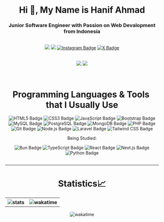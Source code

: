 <div align="center">
    <h1>Hi 👋, My Name is Hanif Ahmad</h1>
    <h3><b>Junior Software Engineer</b> with Passion on Web Devalopment from <b>Indonesia</b></h3>
    <br>
    <a href="https://linkedin.com/in/hanif-ahmad-18a879303/?trk=opento_sprofile_details" target="blank"><img src="https://img.shields.io/badge/LinkedIn-0A66C2?logo=linkedin&logoColor=fff&style=for-the-badge"></a>
    <a href="https://www.facebook.com/profile.php?id=100089012786583" target="blank"><img src="https://img.shields.io/badge/Facebook-0866FF?logo=facebook&logoColor=fff&style=for-the-badge"></a>
    <a href="https://www.instagram.com/hnif.am22/" target="blank"><img src="https://img.shields.io/badge/Instagram-E4405F?logo=instagram&logoColor=fff&style=for-the-badge" alt="Instagram Badge"></a>
    <a href="https://twitter.com/nifnip22" target="blank"><img src="https://img.shields.io/badge/X-000?logo=x&logoColor=fff&style=for-the-badge" alt="X Badge"></a> 
    <br><br><br>
    <img src="https://komarev.com/ghpvc/?username=nifnip22&color=007EC6&style=for-the-badge">
    <img src="https://wakatime.com/badge/user/50120066-2a15-428c-9587-a24d51c04bf4.svg?style=for-the-badge">
    <br><br><br>
    <h1>Programming Languages & Tools ​​that I Usually Use</h1>
    <img src="https://img.shields.io/badge/HTML5-E34F26?logo=html5&logoColor=fff&style=for-the-badge" alt="HTML5 Badge">
    <img src="https://img.shields.io/badge/CSS3-1572B6?logo=css3&logoColor=fff&style=for-the-badge" alt="CSS3 Badge">
    <img src="https://img.shields.io/badge/JavaScript-F7DF1E?logo=javascript&logoColor=000&style=for-the-badge" alt="JavaScript Badge">
    <img src="https://img.shields.io/badge/Bootstrap-7952B3?logo=bootstrap&logoColor=fff&style=for-the-badge" alt="Bootstrap Badge">
    <img src="https://img.shields.io/badge/MySQL-4479A1?logo=mysql&logoColor=fff&style=for-the-badge" alt="MySQL Badge">
    <img src="https://img.shields.io/badge/PostgreSQL-4169E1?logo=postgresql&logoColor=fff&style=for-the-badge" alt="PostgreSQL Badge">
    <img src="https://img.shields.io/badge/MongoDB-47A248?logo=mongodb&logoColor=fff&style=for-the-badge" alt="MongoDB Badge">
    <img src="https://img.shields.io/badge/PHP-777BB4?logo=php&logoColor=fff&style=for-the-badge" alt="PHP Badge">
    <img src="https://img.shields.io/badge/Git-F05032?logo=git&logoColor=fff&style=for-the-badge" alt="Git Badge">
    <img src="https://img.shields.io/badge/Node.js-5FA04E?logo=nodedotjs&logoColor=fff&style=for-the-badge" alt="Node.js Badge">
    <img src="https://img.shields.io/badge/Laravel-FF2D20?logo=laravel&logoColor=fff&style=for-the-badge" alt="Laravel Badge">
    <img src="https://img.shields.io/badge/Tailwind%20CSS-06B6D4?logo=tailwindcss&logoColor=fff&style=for-the-badge" alt="Tailwind CSS Badge">
    <br>
    <p>Being Studied:</p>
    <img src="https://img.shields.io/badge/Bun-000?logo=bun&logoColor=fff&style=for-the-badge" alt="Bun Badge">
    <img src="https://img.shields.io/badge/TypeScript-3178C6?logo=typescript&logoColor=fff&style=for-the-badge" alt="TypeScript Badge">
    <img src="https://img.shields.io/badge/React-61DAFB?logo=react&logoColor=000&style=for-the-badge" alt="React Badge">
    <img src="https://img.shields.io/badge/Next.js-000?logo=nextdotjs&logoColor=fff&style=for-the-badge" alt="Next.js Badge">
    <img src="https://img.shields.io/badge/Python-3776AB?logo=python&logoColor=fff&style=for-the-badge" alt="Python Badge">
    <br><br><hr>
    <h1>Statistics📈</h1>
    <table>
        <th>
            <img alt="stats" src="https://github-readme-stats.vercel.app/api?username=nifnip22&show_icons=true&include_all_commits=true&title_color=3BAEB6&text_color=D0D2D6&icon_color=D0D2D6&border_color=999999&bg_color=1A102A">
        </th>
        <th>
            <img alt="wakatime" src="https://github-readme-stats.vercel.app/api/top-langs/?username=nifnip22&langs_count=8&layout=compact&title_color=3BAEB6&text_color=D0D2D6&border_color=999999&bg_color=1A102A"/>
        </th>
    </table>
    <img alt="wakatime" src="https://github-readme-stats.vercel.app/api/wakatime?username=nifnip22&langs_count=5&title_color=3BAEB6&text_color=D0D2D6&bg_color=1A102A&border_color=999999"/>
</p>
</div>

